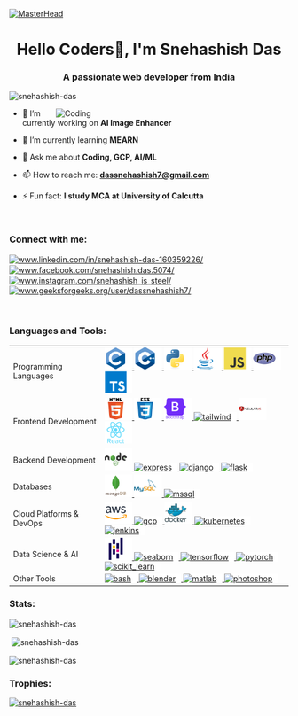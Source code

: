 [![MasterHead](https://user-images.githubusercontent.com/90236635/232446433-d5540fa2-fe28-4bb8-b929-cdb51fe61336.gif)](www.instagram.com/snehashish_is_steel/)

<h1 align="center">Hello Coders👋, I'm Snehashish Das</h1>
<h3 align="center">A passionate web developer from India</h3>

<p align="left"> <img src="https://komarev.com/ghpvc/?username=snehashish-das&label=Profile%20views&color=0e75b6&style=flat" alt="snehashish-das" /> </p>

<img align="right" alt="Coding" width="420" src="https://cdn.dribbble.com/users/730703/screenshots/6581243/avento.gif">

- 🔭 I’m currently working on **AI Image Enhancer**

- 🌱 I’m currently learning **MEARN**

- 💬 Ask me about **Coding, GCP, AI/ML**

- 📫 How to reach me: **dassnehashish7@gmail.com**

- ⚡ Fun fact: **I study MCA at University of Calcutta**


<br>
<h3 align="left">Connect with me:</h3>
<p align="left">
<a href="https://linkedin.com/in/snehashish-das-160359226/" target="_blank"><img align="center" src="https://raw.githubusercontent.com/rahuldkjain/github-profile-readme-generator/master/src/images/icons/Social/linked-in-alt.svg" alt="www.linkedin.com/in/snehashish-das-160359226/" height="30" width="40" /></a>
<a href="https://www.facebook.com/snehashish.das.5074/" target="_blank"><img align="center" src="https://raw.githubusercontent.com/rahuldkjain/github-profile-readme-generator/master/src/images/icons/Social/facebook.svg" alt="www.facebook.com/snehashish.das.5074/" height="30" width="40" /></a>
<a href="https://instagram.com/snehashish_is_steel/" target="_blank"><img align="center" src="https://raw.githubusercontent.com/rahuldkjain/github-profile-readme-generator/master/src/images/icons/Social/instagram.svg" alt="www.instagram.com/snehashish_is_steel/" height="30" width="40" /></a>
<a href="https://www.geeksforgeeks.org/user/dassnehashish7" target="_blank"><img align="center" src="https://raw.githubusercontent.com/rahuldkjain/github-profile-readme-generator/master/src/images/icons/Social/geeks-for-geeks.svg" alt="www.geeksforgeeks.org/user/dassnehashish7/" height="30" width="40" /></a>
</p>

<br>


<h3 align="left">Languages and Tools:</h3>

<table>
  
  <!-- Programming Languages -->
  <tr>
    <td>Programming Languages</td>
    <td>
      <a href="https://www.cprogramming.com/" target="_blank" rel="noreferrer"> 
        <img src="https://raw.githubusercontent.com/devicons/devicon/master/icons/c/c-original.svg" alt="c" width="40" height="40" style="padding-right:10px; background-color:white;"/>
      </a>
      <a href="https://www.w3schools.com/cpp/" target="_blank" rel="noreferrer"> 
        <img src="https://raw.githubusercontent.com/devicons/devicon/master/icons/cplusplus/cplusplus-original.svg" alt="cplusplus" width="40" height="40" style="padding-right:10px; background-color:white;"/>
      </a>
      <a href="https://www.python.org" target="_blank" rel="noreferrer"> 
        <img src="https://raw.githubusercontent.com/devicons/devicon/master/icons/python/python-original.svg" alt="python" width="40" height="40" style="padding-right:10px; background-color:white;"/>
      </a>
      <a href="https://www.java.com" target="_blank" rel="noreferrer"> 
        <img src="https://raw.githubusercontent.com/devicons/devicon/master/icons/java/java-original.svg" alt="java" width="40" height="40" style="padding-right:10px; background-color:white;"/>
      </a>
      <a href="https://developer.mozilla.org/en-US/docs/Web/JavaScript" target="_blank" rel="noreferrer"> 
        <img src="https://raw.githubusercontent.com/devicons/devicon/master/icons/javascript/javascript-original.svg" alt="javascript" width="40" height="40" style="padding-right:10px; background-color:white;"/>
      </a>
      <a href="https://www.php.net" target="_blank" rel="noreferrer"> 
        <img src="https://raw.githubusercontent.com/devicons/devicon/master/icons/php/php-original.svg" alt="php" width="40" height="40" style="padding-right:10px; background-color:white;"/>
      </a>
      <a href="https://www.typescriptlang.org/" target="_blank" rel="noreferrer"> 
        <img src="https://raw.githubusercontent.com/devicons/devicon/master/icons/typescript/typescript-original.svg" alt="typescript" width="40" height="40" style="padding-right:10px; background-color:white;"/>
      </a>
    </td>
  </tr>
  
  <!-- Frontend Development -->
  <tr>
    <td>Frontend Development</td>
    <td>
      <a href="https://www.w3.org/html/" target="_blank" rel="noreferrer"> 
        <img src="https://raw.githubusercontent.com/devicons/devicon/master/icons/html5/html5-original-wordmark.svg" alt="html5" width="40" height="40" style="padding-right:10px; background-color:white;"/>
      </a>
      <a href="https://www.w3schools.com/css/" target="_blank" rel="noreferrer"> 
        <img src="https://raw.githubusercontent.com/devicons/devicon/master/icons/css3/css3-original-wordmark.svg" alt="css3" width="40" height="40" style="padding-right:10px; background-color:white;"/>
      </a>
      <a href="https://getbootstrap.com" target="_blank" rel="noreferrer"> 
        <img src="https://raw.githubusercontent.com/devicons/devicon/master/icons/bootstrap/bootstrap-plain-wordmark.svg" alt="bootstrap" width="40" height="40" style="padding-right:10px; background-color:white;"/>
      </a>
      <a href="https://tailwindcss.com/" target="_blank" rel="noreferrer"> 
        <img src="https://www.vectorlogo.zone/logos/tailwindcss/tailwindcss-icon.svg" alt="tailwind" width="40" height="40" style="padding-right:10px; background-color:white;"/>
      </a>
      <a href="https://angular.io" target="_blank" rel="noreferrer"> 
        <img src="https://raw.githubusercontent.com/devicons/devicon/master/icons/angularjs/angularjs-original-wordmark.svg" alt="angularjs" width="40" height="40" style="padding-right:10px; background-color:white;"/>
      </a>
      <a href="https://reactjs.org/" target="_blank" rel="noreferrer"> 
        <img src="https://raw.githubusercontent.com/devicons/devicon/master/icons/react/react-original-wordmark.svg" alt="react" width="40" height="40" style="padding-right:10px; background-color:white;"/>
      </a>
    </td>
  </tr>
  
  <!-- Backend Development -->
  <tr>
    <td>Backend Development</td>
    <td>
      <a href="https://nodejs.org" target="_blank" rel="noreferrer"> 
        <img src="https://raw.githubusercontent.com/devicons/devicon/master/icons/nodejs/nodejs-original-wordmark.svg" alt="nodejs" width="40" height="40" style="padding-right:10px; background-color:white;"/>
      </a>
      <a href="https://expressjs.com" target="_blank" rel="noreferrer"> 
        <img src="https://www.etatvasoft.com/public/images/express-main-logo-hexa.svg" alt="express" width="40" height="40" style="padding-right:10px; background-color:white;"/>
      </a>
      <a href="https://www.djangoproject.com/" target="_blank" rel="noreferrer"> 
        <img src="https://cdn.worldvectorlogo.com/logos/django.svg" alt="django" width="40" height="40" style="padding-right:10px; background-color:white;"/>
      </a>
      <a href="https://flask.palletsprojects.com/" target="_blank" rel="noreferrer"> 
        <img src="https://encrypted-tbn0.gstatic.com/images?q=tbn:ANd9GcTmD38KsMgEwahtWc_Nfs5ZVktP9dBc36MUZA&s" alt="flask" width="40" height="40" style="padding-right:10px; background-color:white;"/>
      </a>
    </td>
  </tr>
  
  <!-- Databases -->
  <tr>
    <td>Databases</td>
    <td>
      <a href="https://www.mongodb.com/" target="_blank" rel="noreferrer"> 
        <img src="https://raw.githubusercontent.com/devicons/devicon/master/icons/mongodb/mongodb-original-wordmark.svg" alt="mongodb" width="40" height="40" style="padding-right:10px; background-color:white;"/>
      </a>
      <a href="https://www.mysql.com/" target="_blank" rel="noreferrer"> 
        <img src="https://raw.githubusercontent.com/devicons/devicon/master/icons/mysql/mysql-original-wordmark.svg" alt="mysql" width="40" height="40" style="padding-right:10px; background-color:white;"/>
      </a>
      <a href="https://www.microsoft.com/en-us/sql-server" target="_blank" rel="noreferrer"> 
        <img src="https://www.svgrepo.com/show/303229/microsoft-sql-server-logo.svg" alt="mssql" width="40" height="40" style="padding-right:10px; background-color:white;"/>
      </a>
    </td>
  </tr>

  <!-- Cloud Platforms & DevOps -->
  <tr>
    <td>Cloud Platforms & DevOps</td>
    <td>
      <a href="https://aws.amazon.com" target="_blank" rel="noreferrer"> 
        <img src="https://raw.githubusercontent.com/devicons/devicon/master/icons/amazonwebservices/amazonwebservices-original-wordmark.svg" alt="aws" width="40" height="40" style="padding-right:10px; background-color:white;"/>
      </a>
      <a href="https://cloud.google.com" target="_blank" rel="noreferrer"> 
        <img src="https://www.vectorlogo.zone/logos/google_cloud/google_cloud-icon.svg" alt="gcp" width="40" height="40" style="padding-right:10px; background-color:white;"/>
      </a>
      <a href="https://www.docker.com/" target="_blank" rel="noreferrer"> 
        <img src="https://raw.githubusercontent.com/devicons/devicon/master/icons/docker/docker-original-wordmark.svg" alt="docker" width="40" height="40" style="padding-right:10px; background-color:white;"/>
      </a>
      <a href="https://kubernetes.io" target="_blank" rel="noreferrer"> 
        <img src="https://www.vectorlogo.zone/logos/kubernetes/kubernetes-icon.svg" alt="kubernetes" width="40" height="40" style="padding-right:10px; background-color:white;"/>
      </a>
      <a href="https://www.jenkins.io" target="_blank" rel="noreferrer"> 
        <img src="https://www.vectorlogo.zone/logos/jenkins/jenkins-icon.svg" alt="jenkins" width="40" height="40" style="padding-right:10px; background-color:white;"/>
      </a>
    </td>
  </tr>

  <!-- Data Science & AI -->
  <tr>
    <td>Data Science & AI</td>
    <td>
      <a href="https://pandas.pydata.org/" target="_blank" rel="noreferrer"> 
        <img src="https://raw.githubusercontent.com/devicons/devicon/2ae2a900d2f041da66e950e4d48052658d850630/icons/pandas/pandas-original.svg" alt="pandas" width="40" height="40" style="padding-right:10px; background-color:white;"/>
      </a>
      <a href="https://seaborn.pydata.org/" target="_blank" rel="noreferrer"> 
        <img src="https://seaborn.pydata.org/_images/logo-mark-lightbg.svg" alt="seaborn" width="40" height="40" style="padding-right:10px; background-color:white;"/>
      </a>
      <a href="https://www.tensorflow.org" target="_blank" rel="noreferrer"> 
        <img src="https://www.vectorlogo.zone/logos/tensorflow/tensorflow-icon.svg" alt="tensorflow" width="40" height="40" style="padding-right:10px; background-color:white;"/>
      </a>
      <a href="https://pytorch.org/" target="_blank" rel="noreferrer"> 
        <img src="https://www.vectorlogo.zone/logos/pytorch/pytorch-icon.svg" alt="pytorch" width="40" height="40" style="padding-right:10px; background-color:white;"/>
      </a>
      <a href="https://scikit-learn.org/" target="_blank" rel="noreferrer"> 
        <img src="https://upload.wikimedia.org/wikipedia/commons/0/05/Scikit_learn_logo_small.svg" alt="scikit_learn" width="40" height="40" style="padding-right:10px; background-color:white;"/>
      </a>
    </td>
  </tr>

  <!-- Other Tools -->
  <tr>
    <td>Other Tools</td>
    <td>
      <a href="https://www.gnu.org/software/bash/" target="_blank" rel="noreferrer"> 
        <img src="https://raw.githubusercontent.com/odb/official-bash-logo/master/assets/Logos/Icons/PNG/512x512.png" alt="bash" width="40" height="40" style="padding-right:10px; background-color:white;"/>
      </a>
      <a href="https://www.blender.org/" target="_blank" rel="noreferrer"> 
        <img src="https://download.blender.org/branding/community/blender_community_badge_white.svg" alt="blender" width="40" height="40" style="padding-right:10px; background-color:white;"/>
      </a>
      <a href="https://www.mathworks.com/" target="_blank" rel="noreferrer"> 
        <img src="https://upload.wikimedia.org/wikipedia/commons/2/21/Matlab_Logo.png" alt="matlab" width="40" height="40" style="padding-right:10px; background-color:white;"/>
      </a>
      <a href="https://www.photoshop.com/en" target="_blank" rel="noreferrer"> 
        <img src="https://upload.wikimedia.org/wikipedia/commons/thumb/a/af/Adobe_Photoshop_CC_icon.svg/512px-Adobe_Photoshop_CC_icon.svg.png" alt="photoshop" width="40" height="40" style="padding-right:10px; background-color:white;"/>
      </a>
    </td>
  </tr>
</table>


<h3 align="left">Stats:</h3>

<p><img align="center" src="https://github-readme-stats.vercel.app/api/top-langs?username=snehashish-das&show_icons=true&locale=en&layout=compact&bg_color=0d1117&text_color=c9d1d9&title_color=58a6ff&icon_color=2f81f7" alt="snehashish-das" /></p>

<p>&nbsp;<img align="center" src="https://github-readme-stats.vercel.app/api?username=snehashish-das&show_icons=true&locale=en&bg_color=0d1117&text_color=c9d1d9&title_color=58a6ff&icon_color=2f81f7" alt="snehashish-das" /></p>

<p><img align="center" src="https://github-readme-streak-stats.herokuapp.com/?user=snehashish-das&background=0d1117&stroke=58a6ff&ring=2f81f7&fire=2f81f7&currStreakNum=c9d1d9&sideNums=c9d1d9&currStreakLabel=58a6ff&sideLabels=58a6ff&dates=c9d1d9" alt="snehashish-das" /></p>


<h3 align="left">Trophies:</h3>
<p align="left"> <a href="https://github.com/ryo-ma/github-profile-trophy"><img src="https://github-profile-trophy.vercel.app/?username=snehashish-das" alt="snehashish-das" /></a> </p>
